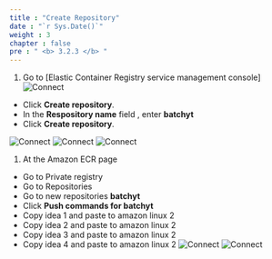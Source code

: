 ```yaml
---
title : "Create Repository"
date : "`r Sys.Date()`"
weight : 3
chapter : false
pre : " <b> 3.2.3 </b> "
---
```




1. Go to [Elastic Container Registry service management console]
  ![Connect](/images/3.connect/ECR.png)
  + Click **Create repository**.
  + In the **Respository name** field , enter **batchyt**
  + Click **Create repository**.

![Connect](/images/3.connect/CreateRepository.png)
![Connect](/images/3.connect/GeneralSetting.png)
![Connect](/images/3.connect/CRepository.png)

1. At the Amazon ECR page
  + Go to Private registry
  + Go to Repositories
  + Go to new repositories **batchyt**
  + Click **Push commands for batchyt**
  + Copy idea 1 and paste to amazon linux 2
  + Copy idea 2 and paste to amazon linux 2 
  + Copy idea 3 and paste to amazon linux 2 
  + Copy idea 4 and paste to amazon linux 2 
![Connect](/images/3.connect/Viewpushcommands.png)
![Connect](/images/3.connect/Copy.png)